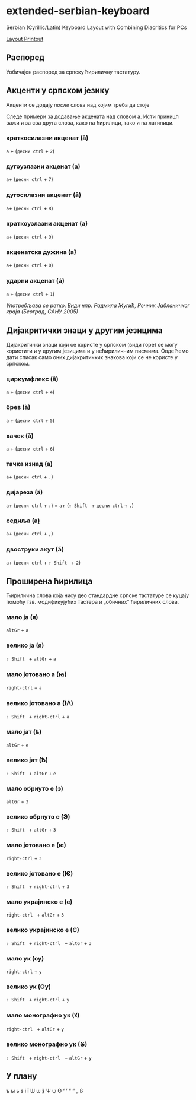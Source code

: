 # extended-serbian-keyboard
Serbian (Cyrillic/Latin) Keyboard Layout with  Combining Diacritics for PCs 

[Layout Printout](layout.pdf)

## Распоред
Уобичајен распоред за српску ћириличну тастатуру.

## Акценти у српском језику
Акценти се додају *после* слова над којим треба да стоје

Следе примери за додавање акцената над словом а. Исти приницп важи и за сва друга слова, како на ћирилици, тако и на латиници. 

### краткосилазни акценат (ȁ)

`а` + (`десни ctrl` +  `2`)

### дугоузлазни акценат (а́)

`а`+ (`десни ctrl` +  `7`)

### дугосилазни акценат (а̑)

`а`+ (`десни ctrl` +  `8`)

### краткоузлазни акценат (а̀)

`а`+ (`десни ctrl` +  `9`)

### акценатска дужина (а̄)

`а`+ (`десни ctrl` +  `0`)

### ударни акценат (а̍)
`а` + (`десни ctrl` +  `1`)

*Употребљава се ретко. Види нпр. Радмила Жугић, Речник Јабланичког краја (Београд, САНУ 2005)*


## Дијакритички знаци у другим језицима

Дијакритички знаци који се користе у српском (види горе) се могу користити и у другим језицима и у нећириличним писмима. Овде ћемо дати списак само оних дијакритичких знакова који се не користе у српском.

### циркумфлекс (â)
`а` + (`десни ctrl` +  `4`)

### брев (ă)
`а` + (`десни ctrl` +  `5`)

### хачек (ǎ)
`а` + (`десни ctrl` +  `6`)

### тачка изнад (а̇)
`а`+ (`десни ctrl` +  `.`)

### дијареза (ä)
`a`+ (`десни ctrl` +  `:`) = `a`+ (`⇧ Shift ` + `десни ctrl` +  `.`)

### седиља (a̧)
`а`+ (`десни ctrl` +  `,`)

### двоструки акут (a̋)
`а`+ (`десни ctrl` + `⇧ Shift ` + `2`)



## Проширена ћирилица
Ћирилична слова која нису део стандардне српске тастатуре се куцају помоћу тзв. модификујућих тастера и „обичних” ћириличних слова. 


### мало ја (я)

`altGr` + `а`

### велико ја (я)

`⇧ Shift ` + `altGr` + `а`

### мало јотовано а (ꙗ)
`right-ctrl` + `а`

### велико јотовано а (Ꙗ)
`⇧ Shift ` + `right-ctrl` + `а`

### мало јат (ѣ)

`altGr` + `e`

### велико јат (Ѣ)

`⇧ Shift ` + `altGr` + `e`

### мало обрнуто е (э)
`altGr` + `3`

### велико обрнуто е (Э)
`⇧ Shift ` + `altGr` + `3`

### мало јотовано е (ѥ)
`right-ctrl` + `3`

### велико јотовано е (Ѥ)
`⇧ Shift ` + `right-ctrl` + `3`

### мало украјинско е (є)
`right-ctrl ` + `altGr` + `3`

### велико украјинско е (Є)
`⇧ Shift ` +  `right-ctrl ` + `altGr` + `3`

### мало ук (ѹ)
`right-ctrl` + `у`

### велико ук (Ѹ)
`⇧ Shift ` + `right-ctrl` + `у`

### мало монографно ук (ꙋ)
`right-ctrl ` + `altGr` + `у`

### велико монографно ук (Ꙋ)
`⇧ Shift ` +  `right-ctrl ` + `altGr` + `у`

## У плану

ъ
ы
ь
ѕ
і
ї
Ѡ
ѡ
ѯ
Ѱ
ѱ
Ѳ
‘
’
“
”
„
ß